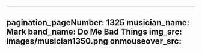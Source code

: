 ------
pagination_pageNumber: 1325
musician_name: Mark
band_name: Do Me Bad Things
img_src: images/musician1350.png
onmouseover_src: 
------
